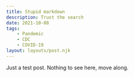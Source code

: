 ```yaml
---
title: Stupid markdown
description: Trust the search
date: 2021-10-08
tags:
	- Pandemic
	- CDC
	- COVID-19
layout: layouts/post.njk
---
```


Just a test post. Nothing to see here, move along.
